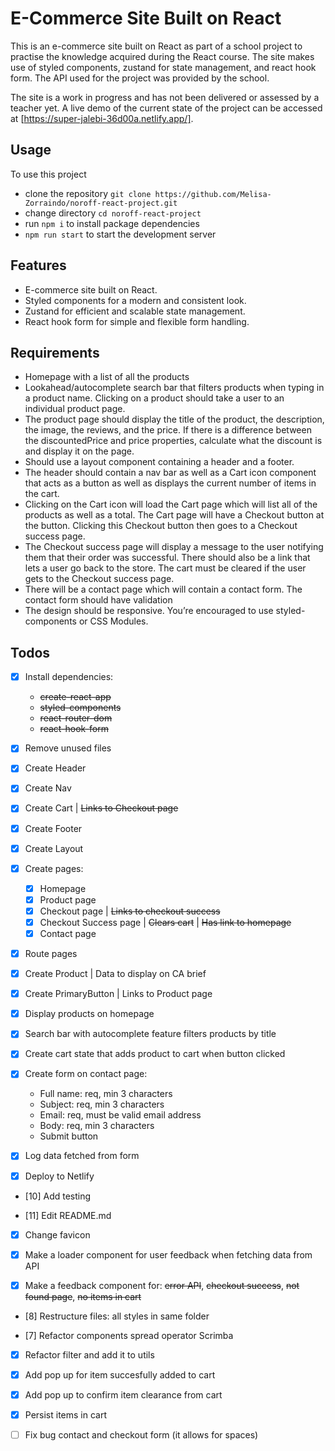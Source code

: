 # E-Commerce Site Built on React

This is an e-commerce site built on React as part of a school project to practise the knowledge acquired during the React course. The site makes use of styled components, zustand for state management, and react hook form. The API used for the project was provided by the school.

The site is a work in progress and has not been delivered or assessed by a teacher yet. A live demo of the current state of the project can be accessed at [https://super-jalebi-36d00a.netlify.app/].

## Usage

To use this project

- clone the repository `git clone https://github.com/Melisa-Zorraindo/noroff-react-project.git`
- change directory `cd noroff-react-project`
- run `npm i` to install package dependencies
- `npm run start` to start the development server

## Features

- E-commerce site built on React.
- Styled components for a modern and consistent look.
- Zustand for efficient and scalable state management.
- React hook form for simple and flexible form handling.

## Requirements

- Homepage with a list of all the products
- Lookahead/autocomplete search bar that filters products when typing in a product name. Clicking on a product should take a user to an individual product page.
- The product page should display the title of the product, the description, the image, the reviews, and the price. If there is a difference between the discountedPrice and price properties, calculate what the discount is and display it on the page.
- Should use a layout component containing a header and a footer.
- The header should contain a nav bar as well as a Cart icon component that acts as a button as well as displays the current number of items in the cart.
- Clicking on the Cart icon will load the Cart page which will list all of the products as well as a total. The Cart page will have a Checkout button at the button. Clicking this Checkout button then goes to a Checkout success page.
- The Checkout success page will display a message to the user notifying them that their order was successful. There should also be a link that lets a user go back to the store. The cart must be cleared if the user gets to the Checkout success page.
- There will be a contact page which will contain a contact form. The contact form should have validation
- The design should be responsive. You’re encouraged to use styled-components or CSS Modules.

## Todos

- [x] Install dependencies:

  - ~~create-react-app~~
  - ~~styled-components~~
  - ~~react-router-dom~~
  - ~~react-hook-form~~

- [x] Remove unused files

- [x] Create Header

- [x] Create Nav

- [x] Create Cart | ~~Links to Checkout page~~

- [x] Create Footer

- [x] Create Layout

- [x] Create pages:

  - [x] Homepage
  - [x] Product page
  - [x] Checkout page | ~~Links to checkout success~~
  - [x] Checkout Success page | ~~Clears cart~~ | ~~Has link to homepage~~
  - [x] Contact page

- [x] Route pages

- [x] Create Product | Data to display on CA brief

- [x] Create PrimaryButton | Links to Product page

- [x] Display products on homepage

- [x] Search bar with autocomplete feature filters products by title

- [x] Create cart state that adds product to cart when button clicked

- [x] Create form on contact page:

  - Full name: req, min 3 characters
  - Subject: req, min 3 characters
  - Email: req, must be valid email address
  - Body: req, min 3 characters
  - Submit button

- [x] Log data fetched from form

- [x] Deploy to Netlify

- [10] Add testing

- [11] Edit README.md

- [x] Change favicon

- [x] Make a loader component for user feedback when fetching data from API

- [x] Make a feedback component for: ~~error API~~, ~~checkout success~~, ~~not found page~~, ~~no items in cart~~

- [8] Restructure files: all styles in same folder

- [7] Refactor components spread operator Scrimba

- [x] Refactor filter and add it to utils

- [x] Add pop up for item succesfully added to cart

- [x] Add pop up to confirm item clearance from cart

- [x] Persist items in cart

- [ ] Fix bug contact and checkout form (it allows for spaces)
